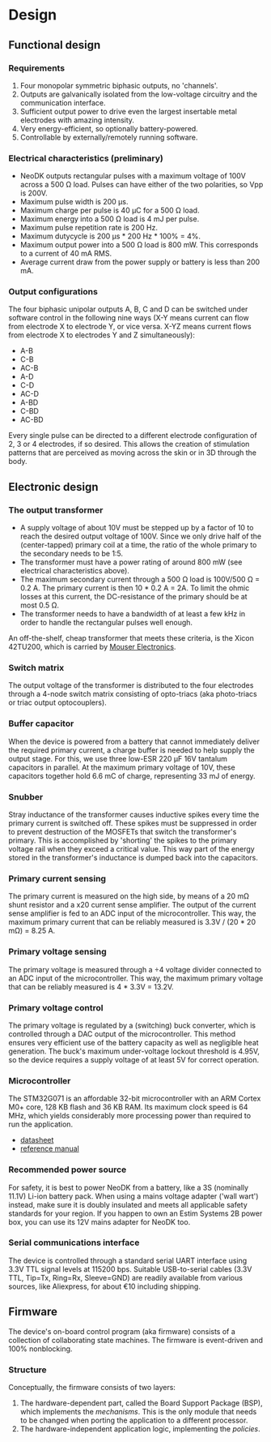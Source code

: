 # Design
## Functional design
### Requirements
1. Four monopolar symmetric biphasic outputs, no 'channels'.
2. Outputs are galvanically isolated from the low-voltage circuitry and the communication interface.
3. Sufficient output power to drive even the largest insertable metal electrodes with amazing intensity.
4. Very energy-efficient, so optionally battery-powered.
5. Controllable by externally/remotely running software.

### Electrical characteristics (preliminary)
- NeoDK outputs rectangular pulses with a maximum voltage of 100V across a 500 Ω load. Pulses can have either of the two polarities, so Vpp is 200V.
- Maximum pulse width is 200 µs.
- Maximum charge per pulse is 40 µC for a 500 Ω load.
- Maximum energy into a 500 Ω load is 4 mJ per pulse.
- Maximum pulse repetition rate is 200 Hz.
- Maximum dutycycle is 200 µs * 200 Hz * 100% = 4%.
- Maximum output power into a 500 Ω load is 800 mW. This corresponds to a current of 40 mA RMS.
- Average current draw from the power supply or battery is less than 200 mA.

### Output configurations
The four biphasic unipolar outputs A, B, C and D can be switched under software control in the following nine ways (X-Y means current can flow from electrode X to electrode Y, or vice versa. X-YZ means current flows from electrode X to electrodes Y and Z simultaneously):
- A-B
- C-B
- AC-B
- A-D
- C-D
- AC-D
- A-BD
- C-BD
- AC-BD

Every single pulse can be directed to a different electrode configuration of 2, 3 or 4 electrodes, if so desired. This allows the creation of stimulation patterns that are perceived as moving across the skin or in 3D through the body.

## Electronic design
### The output transformer
- A supply voltage of about 10V must be stepped up by a factor of 10 to reach the desired output voltage of 100V. Since we only drive half of the (center-tapped) primary coil at a time, the ratio of the whole primary to the secondary needs to be 1:5.
- The transformer must have a power rating of around 800 mW (see electrical characteristics above).
- The maximum secondary current through a 500 Ω load is 100V/500 Ω = 0.2 A. The primary current is then 10 * 0.2 A = 2A. To limit the ohmic losses at this current, the DC-resistance of the primary should be at most 0.5 Ω.
- The transformer needs to have a bandwidth of at least a few kHz in order to handle the rectangular pulses well enough.

An off-the-shelf, cheap transformer that meets these criteria, is the Xicon 42TU200, which is carried by [Mouser Electronics](https://www.mouser.com).

### Switch matrix
The output voltage of the transformer is distributed to the four electrodes through a 4-node switch matrix consisting of opto-triacs (aka photo-triacs or triac output optocouplers).

### Buffer capacitor
When the device is powered from a battery that cannot immediately deliver the required primary current, a charge buffer is needed to help supply the output stage. For this, we use three low-ESR 220 µF 16V tantalum capacitors in parallel. At the maximum primary voltage of 10V, these capacitors together hold 6.6 mC of charge, representing 33 mJ of energy.

### Snubber
Stray inductance of the transformer causes inductive spikes every time the primary current is switched off. These spikes must be suppressed in order to prevent destruction of the MOSFETs that switch the transformer's primary. This is accomplished by 'shorting' the spikes to the primary voltage rail when they exceed a critical value. This way part of the energy stored in the transformer's inductance is dumped back into the capacitors.

### Primary current sensing
The primary current is measured on the high side, by means of a 20 mΩ shunt resistor and a x20 current sense amplifier. The output of the current sense amplifier is fed to an ADC input of the microcontroller. This way, the maximum primary current that can be reliably measured is 3.3V / (20 * 20 mΩ) = 8.25 A.

### Primary voltage sensing
The primary voltage is measured through a ÷4 voltage divider connected to an ADC input of the microcontroller. This way, the maximum primary voltage that can be reliably measured is 4 * 3.3V = 13.2V.

### Primary voltage control
The primary voltage is regulated by a (switching) buck converter, which is controlled through a DAC output of the microcontroller. This method ensures very efficient use of the battery capacity as well as negligible heat generation. The buck's maximum under-voltage lockout threshold is 4.95V, so the device requires a supply voltage of at least 5V for correct operation.

### Microcontroller
The STM32G071 is an affordable 32-bit microcontroller with an ARM Cortex M0+ core, 128 KB flash and 36 KB RAM. Its maximum clock speed is 64 MHz, which yields considerably more processing power than required to run the application.
- [datasheet](https://www.st.com/resource/en/datasheet/stm32g071c8.pdf)
- [reference manual](https://www.st.com/resource/en/reference_manual/rm0444-stm32g0x1-advanced-armbased-32bit-mcus-stmicroelectronics.pdf)

### Recommended power source
For safety, it is best to power NeoDK from a battery, like a 3S (nominally 11.1V) Li-ion battery pack. When using a mains voltage adapter ('wall wart') instead, make sure it is doubly insulated and meets all applicable safety standards for your region. If you happen to own an Estim Systems 2B power box, you can use its 12V mains adapter for NeoDK too.

### Serial communications interface
The device is controlled through a standard serial UART interface using 3.3V TTL signal levels at 115200 bps. Suitable USB-to-serial cables (3.3V TTL, Tip=Tx, Ring=Rx, Sleeve=GND) are readily available from various sources, like Aliexpress, for about €10 including shipping.

## Firmware
The device's on-board control program (aka firmware) consists of a collection of collaborating state machines. The firmware is event-driven and 100% nonblocking.

### Structure
Conceptually, the firmware consists of two layers:
1. The hardware-dependent part, called the Board Support Package (BSP), which implements the _mechanisms_. This is the only module that needs to be changed when porting the application to a different processor.
2. The hardware-independent application logic, implementing the _policies_.
